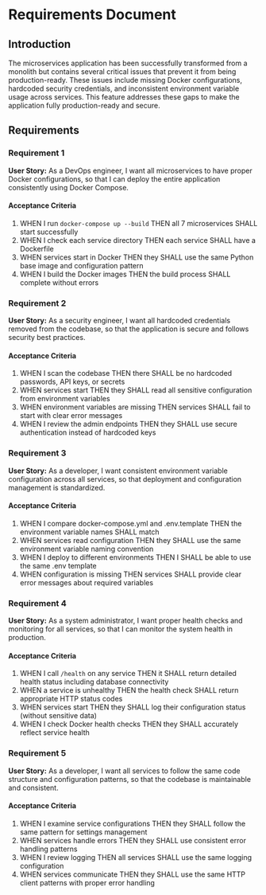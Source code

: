 # Requirements Document

## Introduction

The microservices application has been successfully transformed from a monolith but contains several critical issues that prevent it from being production-ready. These issues include missing Docker configurations, hardcoded security credentials, and inconsistent environment variable usage across services. This feature addresses these gaps to make the application fully production-ready and secure.

## Requirements

### Requirement 1

**User Story:** As a DevOps engineer, I want all microservices to have proper Docker configurations, so that I can deploy the entire application consistently using Docker Compose.

#### Acceptance Criteria

1. WHEN I run `docker-compose up --build` THEN all 7 microservices SHALL start successfully
2. WHEN I check each service directory THEN each service SHALL have a Dockerfile
3. WHEN services start in Docker THEN they SHALL use the same Python base image and configuration pattern
4. WHEN I build the Docker images THEN the build process SHALL complete without errors

### Requirement 2

**User Story:** As a security engineer, I want all hardcoded credentials removed from the codebase, so that the application is secure and follows security best practices.

#### Acceptance Criteria

1. WHEN I scan the codebase THEN there SHALL be no hardcoded passwords, API keys, or secrets
2. WHEN services start THEN they SHALL read all sensitive configuration from environment variables
3. WHEN environment variables are missing THEN services SHALL fail to start with clear error messages
4. WHEN I review the admin endpoints THEN they SHALL use secure authentication instead of hardcoded keys

### Requirement 3

**User Story:** As a developer, I want consistent environment variable configuration across all services, so that deployment and configuration management is standardized.

#### Acceptance Criteria

1. WHEN I compare docker-compose.yml and .env.template THEN the environment variable names SHALL match
2. WHEN services read configuration THEN they SHALL use the same environment variable naming convention
3. WHEN I deploy to different environments THEN I SHALL be able to use the same .env template
4. WHEN configuration is missing THEN services SHALL provide clear error messages about required variables

### Requirement 4

**User Story:** As a system administrator, I want proper health checks and monitoring for all services, so that I can monitor the system health in production.

#### Acceptance Criteria

1. WHEN I call `/health` on any service THEN it SHALL return detailed health status including database connectivity
2. WHEN a service is unhealthy THEN the health check SHALL return appropriate HTTP status codes
3. WHEN services start THEN they SHALL log their configuration status (without sensitive data)
4. WHEN I check Docker health checks THEN they SHALL accurately reflect service health

### Requirement 5

**User Story:** As a developer, I want all services to follow the same code structure and configuration patterns, so that the codebase is maintainable and consistent.

#### Acceptance Criteria

1. WHEN I examine service configurations THEN they SHALL follow the same pattern for settings management
2. WHEN services handle errors THEN they SHALL use consistent error handling patterns
3. WHEN I review logging THEN all services SHALL use the same logging configuration
4. WHEN services communicate THEN they SHALL use the same HTTP client patterns with proper error handling